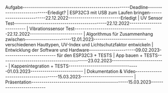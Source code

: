 Aufgabe-----------------------------------------------------Deadline----------------------------Erledigt?
|
ESP32C3 mit USB zum Laufen bringen--------------------------22.12.2022--------------------------Erledigt
|
UV Sensor Test----------------------------------------------22.12.2022--------------------------
|
Vibrationssensor Test---------------------------------------22.12.2022--------------------------
|
Algorithmus für Zusammenhang zwischen-----------------------12.01.2023--------------------------
verschiedenen Hauttypen, UV-Index und
Lichtschutzfaktor entwickeln
|
Entwicklung der Software und Hardware-----------------------09.02.2023--------------------------
für den ESP32C3 + TESTS
|
App bauen + TESTS-------------------------------------------23.02.2023--------------------------
|
Kappenintegration + TESTS-----------------------------------01.03.2023--------------------------
|
Dokumentation & Video---------------------------------------15.03.2023--------------------------
|
Präsentation------------------------------------------------15.03.2023--------------------------

